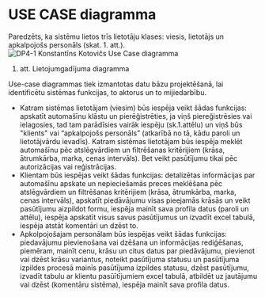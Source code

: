 #  USE CASE diagramma

Paredzēts, ka sistēmu lietos trīs lietotāju klases: viesis, lietotājs un apkalpojošs personāls (skat. 1. att.).
![DP4-1 Konstantīns Kotovičs Use Case diagramma](https://media.discordapp.net/attachments/968604972730155058/1210658087220940870/Use_Case_diagramma.png?ex=65eb5c34&is=65d8e734&hm=b6748e7ebbcf2b8cde8c939a99bf9ee15fdc33cb2630cc9720c45f519d07bf24&=&format=webp&quality=lossless&width=1124&height=905)
1. att. Lietojumgadījuma diagramma

Use-case diagrammas tiek izmantotas datu bāzu projektēšanā, lai identificētu sistēmas funkcijas, to aktorus un to mijiedarbību. 
* Katram sistēmas lietotājam (viesim) būs iespēja veikt šādas funkcijas: apskatīt automašīnu klāstu un pierēğistrēties, ja viņš piereğistrēsies vai ielagosies, tad tam parādīsies vairāk iespēju (sk.1.attēlu) un viņš būs "klients" vai “apkalpojošs personāls” (atkarībā no tā, kādu paroli un lietotājvārdu ievadīs). Katram sistēmas lietotājam būs iespēja meklēt automašīnu pēc atslēgvārdiem un filtrēšanas kritērijiem (krāsa, ātrumkārba, marka, cenas intervāls). Bet veikt pasūtījumu tikai pēc autorizācijas vai reģistrācijas.
* Klientam būs iespējas veikt šādas funkcijas: detalizētas informācijas  par automašīnu apskate un nepieciešamās preces meklēšana pēc atslēgvārdiem un filtrēšanas kritērijiem (krāsa, ātrumkārba, marka, cenas intervāls), apskatīt piedāvājumu visas pieejamās krāsās un veikt pasūtījumu aizpildot formu, iespēja mainīt sava profila datus (paroli un attēlu), iespēja apskatīt visus savus pasūtījumus un izvadīt excel tabulā, iespēja atstāt komentāri un dzēst to.
* Apkolpojošajam personālam būs iespējas veikt šādas funkcijas: piedavājumu pievienošana vai dzēšana un informācijas rediģēšanas, piemēram, mainīt cenu, krāsu un citus datus par piedāvājumu, pievienot vai dzēst krāsu variantus, noteikt pasūtījuma statusu un pasūtījuma izpildes procesā mainīs pasūtījuma izpildes statusu, dzēst pasūtījumu, izvadīt tabulu ar klientu pasūītījumiem excel tabulā, atbildēt uz jautājumu vai dzēst (komentāru sistēma), iespēja mainīt sava profila datus.

